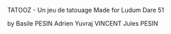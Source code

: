 TATOOZ - Un jeu de tatouage
Made for Ludum Dare 51

by 
Basile PESIN
Adrien Yuvraj VINCENT
Jules PESIN
